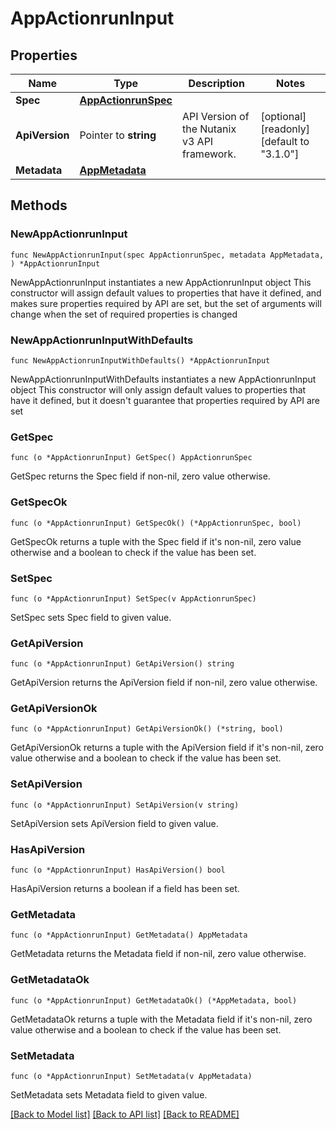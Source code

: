 # AppActionrunInput

## Properties

Name | Type | Description | Notes
------------ | ------------- | ------------- | -------------
**Spec** | [**AppActionrunSpec**](AppActionrunSpec.md) |  | 
**ApiVersion** | Pointer to **string** | API Version of the Nutanix v3 API framework. | [optional] [readonly] [default to "3.1.0"]
**Metadata** | [**AppMetadata**](AppMetadata.md) |  | 

## Methods

### NewAppActionrunInput

`func NewAppActionrunInput(spec AppActionrunSpec, metadata AppMetadata, ) *AppActionrunInput`

NewAppActionrunInput instantiates a new AppActionrunInput object
This constructor will assign default values to properties that have it defined,
and makes sure properties required by API are set, but the set of arguments
will change when the set of required properties is changed

### NewAppActionrunInputWithDefaults

`func NewAppActionrunInputWithDefaults() *AppActionrunInput`

NewAppActionrunInputWithDefaults instantiates a new AppActionrunInput object
This constructor will only assign default values to properties that have it defined,
but it doesn't guarantee that properties required by API are set

### GetSpec

`func (o *AppActionrunInput) GetSpec() AppActionrunSpec`

GetSpec returns the Spec field if non-nil, zero value otherwise.

### GetSpecOk

`func (o *AppActionrunInput) GetSpecOk() (*AppActionrunSpec, bool)`

GetSpecOk returns a tuple with the Spec field if it's non-nil, zero value otherwise
and a boolean to check if the value has been set.

### SetSpec

`func (o *AppActionrunInput) SetSpec(v AppActionrunSpec)`

SetSpec sets Spec field to given value.


### GetApiVersion

`func (o *AppActionrunInput) GetApiVersion() string`

GetApiVersion returns the ApiVersion field if non-nil, zero value otherwise.

### GetApiVersionOk

`func (o *AppActionrunInput) GetApiVersionOk() (*string, bool)`

GetApiVersionOk returns a tuple with the ApiVersion field if it's non-nil, zero value otherwise
and a boolean to check if the value has been set.

### SetApiVersion

`func (o *AppActionrunInput) SetApiVersion(v string)`

SetApiVersion sets ApiVersion field to given value.

### HasApiVersion

`func (o *AppActionrunInput) HasApiVersion() bool`

HasApiVersion returns a boolean if a field has been set.

### GetMetadata

`func (o *AppActionrunInput) GetMetadata() AppMetadata`

GetMetadata returns the Metadata field if non-nil, zero value otherwise.

### GetMetadataOk

`func (o *AppActionrunInput) GetMetadataOk() (*AppMetadata, bool)`

GetMetadataOk returns a tuple with the Metadata field if it's non-nil, zero value otherwise
and a boolean to check if the value has been set.

### SetMetadata

`func (o *AppActionrunInput) SetMetadata(v AppMetadata)`

SetMetadata sets Metadata field to given value.



[[Back to Model list]](../README.md#documentation-for-models) [[Back to API list]](../README.md#documentation-for-api-endpoints) [[Back to README]](../README.md)



